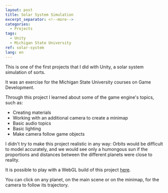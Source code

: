 ```yaml
---
layout: post
title: Solar System Simulation
excerpt_separator: <!--more-->
categories:
  - Projects
tags:
  - Unity
  - Michigan State University
ref: solar-system
lang: en
---
```


This is one of the first projects that I did with Unity, a solar system simulation of sorts.

<!--more-->

It was an exercise for the Michigan State University courses on Game Development.

Through this project I learned about some of the game engine's topics, such as: 
* Creating materials
* Working with an additional camera to create a minimap
* Basic audio topics
* Basic lighting
* Make camera follow game objects

I didn't try to make this project realistic in any way:
Orbits would be difficult to model accurately, and we would see only a humongous sun if
the proportions and distances between the different planets were close to reality.

It is possible to play with a WebGL build of this project [here](/assets/webgl/solar-system).

You can click on any planet, on the main scene or on the minimap, for the camera to follow its trajectory.
